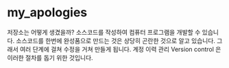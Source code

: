 # my_apologies
저장소는 어떻게 생겼을까?
소스코드를 작성하여 컴퓨터 프로그램을 개발할 수 있습니다.
소스코드를 한번에 완성품으로 만드는 것은 상당히 곤란한 것으로 알고 있습니다.
그래서 여러 단계에 걸쳐 수정을 거쳐 만들게 됩니다.
계정 이력 관리 Version control 은 이러한 절차를 돕기 위한 것입니다.
